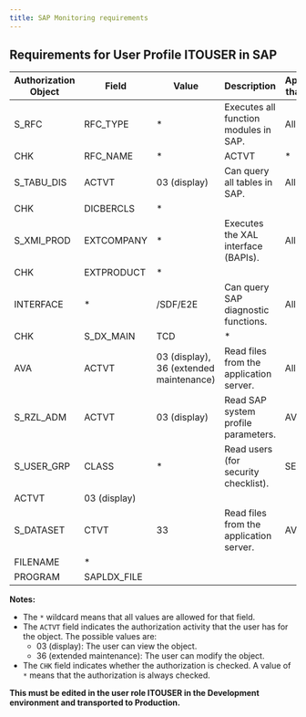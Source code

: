 ```yaml
---
title: SAP Monitoring requirements
---
```



## Requirements for User Profile ITOUSER in SAP

| **Authorization Object** | **Field** | **Value** | **Description** | **Application that uses it** |
|---|---|---|---|---|
| S_RFC | RFC_TYPE | * | Executes all function modules in SAP. | All |
| CHK | RFC_NAME | * | ACTVT | * |
| S_TABU_DIS | ACTVT | 03 (display) | Can query all tables in SAP. | All |
| CHK | DICBERCLS | * | | |
| S_XMI_PROD | EXTCOMPANY | * | Executes the XAL interface (BAPIs). | All |
| CHK | EXTPRODUCT | * | | |
| INTERFACE | * | /SDF/E2E | Can query SAP diagnostic functions. | All |
| CHK | S_DX_MAIN | TCD | * | |
| AVA | ACTVT | 03 (display), 36 (extended maintenance) | Read files from the application server. | All |
| S_RZL_ADM | ACTVT | 03 (display) | Read SAP system profile parameters. | AVA, SEG |
| S_USER_GRP | CLASS | * | Read users (for security checklist). | SEG |
| ACTVT | 03 (display) | | | |
| S_DATASET | CTVT | 33 | Read files from the application server. | AVA |
| FILENAME | * | | | |
| PROGRAM | SAPLDX_FILE | | | |

**Notes:**

* The `*` wildcard means that all values are allowed for that field.
* The `ACTVT` field indicates the authorization activity that the user has for the object. The possible values are:
    * 03 (display): The user can view the object.
    * 36 (extended maintenance): The user can modify the object.
* The `CHK` field indicates whether the authorization is checked. A value of `*` means that the authorization is always checked.

**This must be edited in the user role ITOUSER in the Development environment and transported to Production.**

